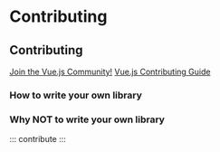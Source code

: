# Contributing

## Contributing

</useful-links-section>
<useful-links-section title="Official links">

[Join the Vue.js Community!](https://v3.vuejs.org/community/join.html)
[Vue.js Contributing Guide](https://github.com/vuejs/vue/blob/dev/.github/CONTRIBUTING.md)

</useful-links-section>
</useful-links>

### How to write your own library

### Why NOT to write your own library

::: contribute
:::
